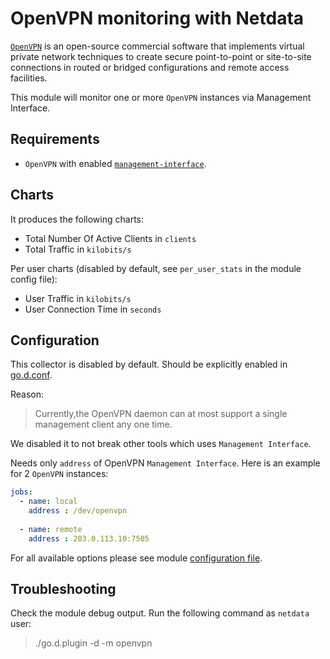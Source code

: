 # OpenVPN monitoring with Netdata

[`OpenVPN`](https://openvpn.net/) is an open-source commercial software that implements virtual private network techniques to create secure point-to-point or site-to-site connections in routed or bridged configurations and remote access facilities.

This module will monitor one or more `OpenVPN` instances via Management Interface.

## Requirements

-   `OpenVPN` with enabled [`management-interface`](https://openvpn.net/community-resources/management-interface/).

## Charts

It produces the following charts:

-   Total Number Of Active Clients in `clients`
-   Total Traffic in `kilobits/s`

Per user charts (disabled by default, see `per_user_stats` in the module config file):

-   User Traffic in `kilobits/s`
-   User Connection Time in `seconds`
 
## Configuration

This collector is disabled by default. Should be explicitly enabled in [go.d.conf](https://github.com/netdata/go.d.plugin/blob/master/config/go.d.conf).

Reason:
 >  Currently,the OpenVPN daemon can at most support a single management client any one time.

We disabled it to not break other tools which uses `Management Interface`.

Needs only `address` of OpenVPN `Management Interface`. Here is an example for 2 `OpenVPN` instances:

```yaml
jobs:
  - name: local
    address : /dev/openvpn
      
  - name: remote
    address : 203.0.113.10:7505
```

For all available options please see module [configuration file](https://github.com/netdata/go.d.plugin/blob/master/config/go.d/openvpn.conf).

## Troubleshooting

Check the module debug output. Run the following command as `netdata` user:

> ./go.d.plugin -d -m openvpn
